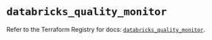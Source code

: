 # `databricks_quality_monitor`

Refer to the Terraform Registry for docs: [`databricks_quality_monitor`](https://registry.terraform.io/providers/databricks/databricks/1.64.0/docs/resources/quality_monitor).
